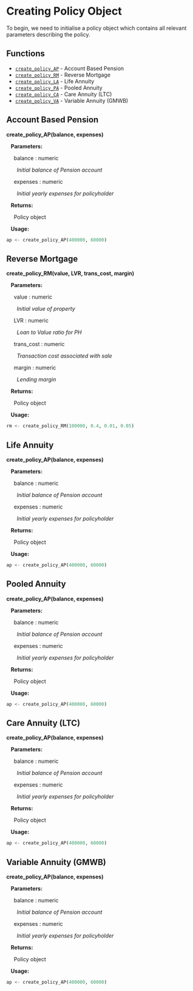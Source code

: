 # Creating Policy Object

To begin, we need to initialise a policy object which contains all 
relevant parameters describing the policy.

## Functions

* [`create_policy_AP`](#ABP) - Account Based Pension
* [`create_policy_RM`](#RM) - Reverse Mortgage
* [`create_policy_LA`](#LA) - Life Annuity
* [`create_policy_PA`](#PA) - Pooled Annuity
* [`create_policy_CA`](#CA) - Care Annuity (LTC)
* [`create_policy_VA`](#VA) - Variable Annuity (GMWB)

<a name="ABP"></a>

## Account Based Pension

**create_policy_AP(balance, expenses)**

&nbsp;&nbsp; **Parameters:**

&nbsp;&nbsp;&nbsp;&nbsp; balance : numeric 

&nbsp;&nbsp;&nbsp;&nbsp;&nbsp;&nbsp; *Initial balance of Pension account*

&nbsp;&nbsp;&nbsp;&nbsp; expenses : numeric

&nbsp;&nbsp;&nbsp;&nbsp;&nbsp;&nbsp; *Initial yearly expenses for policyholder*

&nbsp;&nbsp; **Returns:**

&nbsp;&nbsp;&nbsp;&nbsp; Policy object

&nbsp;&nbsp; **Usage:**

``` py
ap <- create_policy_AP(400000, 60000)
```

<a name="RM"></a>

## Reverse Mortgage

**create_policy_RM(value, LVR, trans_cost, margin)**

&nbsp;&nbsp; **Parameters:**

&nbsp;&nbsp;&nbsp;&nbsp; value : numeric 

&nbsp;&nbsp;&nbsp;&nbsp;&nbsp;&nbsp; *Initial value of property*

&nbsp;&nbsp;&nbsp;&nbsp; LVR : numeric

&nbsp;&nbsp;&nbsp;&nbsp;&nbsp;&nbsp; *Loan to Value ratio for PH*

&nbsp;&nbsp;&nbsp;&nbsp; trans_cost : numeric

&nbsp;&nbsp;&nbsp;&nbsp;&nbsp;&nbsp; *Transaction cost associated with sale*

&nbsp;&nbsp;&nbsp;&nbsp; margin : numeric

&nbsp;&nbsp;&nbsp;&nbsp;&nbsp;&nbsp; *Lending margin*

&nbsp;&nbsp; **Returns:**

&nbsp;&nbsp;&nbsp;&nbsp; Policy object

&nbsp;&nbsp; **Usage:**

``` py
rm <- create_policy_RM(100000, 0.4, 0.01, 0.05)
```

<a name="LA"></a>

## Life Annuity

**create_policy_AP(balance, expenses)**

&nbsp;&nbsp; **Parameters:**

&nbsp;&nbsp;&nbsp;&nbsp; balance : numeric 

&nbsp;&nbsp;&nbsp;&nbsp;&nbsp;&nbsp; *Initial balance of Pension account*

&nbsp;&nbsp;&nbsp;&nbsp; expenses : numeric

&nbsp;&nbsp;&nbsp;&nbsp;&nbsp;&nbsp; *Initial yearly expenses for policyholder*

&nbsp;&nbsp; **Returns:**

&nbsp;&nbsp;&nbsp;&nbsp; Policy object

&nbsp;&nbsp; **Usage:**

``` py
ap <- create_policy_AP(400000, 60000)
```

<a name="PA"></a>

## Pooled Annuity

**create_policy_AP(balance, expenses)**

&nbsp;&nbsp; **Parameters:**

&nbsp;&nbsp;&nbsp;&nbsp; balance : numeric 

&nbsp;&nbsp;&nbsp;&nbsp;&nbsp;&nbsp; *Initial balance of Pension account*

&nbsp;&nbsp;&nbsp;&nbsp; expenses : numeric

&nbsp;&nbsp;&nbsp;&nbsp;&nbsp;&nbsp; *Initial yearly expenses for policyholder*

&nbsp;&nbsp; **Returns:**

&nbsp;&nbsp;&nbsp;&nbsp; Policy object

&nbsp;&nbsp; **Usage:**

``` py
ap <- create_policy_AP(400000, 60000)
```

<a name="CA"></a>

## Care Annuity (LTC)

**create_policy_AP(balance, expenses)**

&nbsp;&nbsp; **Parameters:**

&nbsp;&nbsp;&nbsp;&nbsp; balance : numeric 

&nbsp;&nbsp;&nbsp;&nbsp;&nbsp;&nbsp; *Initial balance of Pension account*

&nbsp;&nbsp;&nbsp;&nbsp; expenses : numeric

&nbsp;&nbsp;&nbsp;&nbsp;&nbsp;&nbsp; *Initial yearly expenses for policyholder*

&nbsp;&nbsp; **Returns:**

&nbsp;&nbsp;&nbsp;&nbsp; Policy object

&nbsp;&nbsp; **Usage:**

``` py
ap <- create_policy_AP(400000, 60000)
```

<a name="VA"></a>

## Variable Annuity (GMWB)

**create_policy_AP(balance, expenses)**

&nbsp;&nbsp; **Parameters:**

&nbsp;&nbsp;&nbsp;&nbsp; balance : numeric 

&nbsp;&nbsp;&nbsp;&nbsp;&nbsp;&nbsp; *Initial balance of Pension account*

&nbsp;&nbsp;&nbsp;&nbsp; expenses : numeric

&nbsp;&nbsp;&nbsp;&nbsp;&nbsp;&nbsp; *Initial yearly expenses for policyholder*

&nbsp;&nbsp; **Returns:**

&nbsp;&nbsp;&nbsp;&nbsp; Policy object

&nbsp;&nbsp; **Usage:**

``` py
ap <- create_policy_AP(400000, 60000)
```